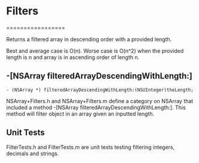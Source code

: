 # Filters
=================

Returns a filtered array in descending order with a provided length.

Best and average case is O(n). Worse case is O(n^2) when the provided length is n and array is in ascending order of length n.



-[NSArray filteredArrayDescendingWithLength:]
----------------------------------------------

    - (NSArray *) filteredArrayDescendingWithLength:(NSUInteger)theLength;

NSArray+Filters.h and NSArray+Filters.m define a category on NSArray that included a method -[NSArray filteredArrayDescendingWithLength:]. This method will filter object in an array given an inputted length.


Unit Tests
-----------

FilterTests.h and FilterTests.m are unit tests testing filtering integers, decimals and strings. 